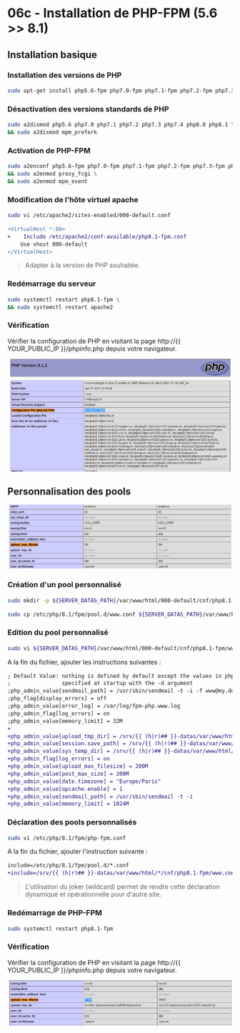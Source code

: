 # 06c - Installation de PHP-FPM (5.6 >> 8.1)

## Installation basique

### Installation des versions de PHP 

```bash
sudo apt-get install php5.6-fpm php7.0-fpm php7.1-fpm php7.2-fpm php7.3-fpm php7.4-fpm php8.0-fpm php8.1-fpm
```

### Désactivation des versions standards de PHP

```bash
sudo a2dismod php5.6 php7.0 php7.1 php7.2 php7.3 php7.4 php8.0 php8.1 \
&& sudo a2dismod mpm_prefork
```

### Activation de PHP-FPM 

```bash
sudo a2enconf php5.6-fpm php7.0-fpm php7.1-fpm php7.2-fpm php7.3-fpm php7.4-fpm php8.0-fpm php8.1-fpm \
&& sudo a2enmod proxy_fcgi \
&& sudo a2enmod mpm_event
```

### Modification de l'hôte virtuel apache

```bash
sudo vi /etc/apache2/sites-enabled/000-default.conf  
``` 

```diff
<VirtualHost *:80> 
+    Include /etc/apache2/conf-available/php8.1-fpm.conf 
    Use vhost 000-default 
</VirtualHost>
``` 

> Adapter à la version de PHP souhaitée.

### Redémarrage du serveur

```bash
sudo systemctl restart php8.1-fpm \
&& sudo systemctl restart apache2
```

### Vérification

Vérifier la configuration de PHP en visitant la page http://{{ YOUR_PUBLIC_IP }}/phpinfo.php depuis votre navigateur.

![Php info](../resources/screenshot/06-phpfpm-phpinfo.png)

## Personnalisation des pools

![Php info](../resources/screenshot/06-phpfpm-upload_max_filesize.png)

### Création d'un pool personnalisé

```bash
sudo mkdir -p ${SERVER_DATAS_PATH}/var/www/html/000-default/cnf/php8.1-fpm
```

```bash
sudo cp /etc/php/8.1/fpm/pool.d/www.conf ${SERVER_DATAS_PATH}/var/www/html/000-default/cnf/php8.1-fpm/www.conf
```

### Edition du pool personnalisé

```bash
sudo vi ${SERVER_DATAS_PATH}/var/www/html/000-default/cnf/php8.1-fpm/www.conf
``` 

A la fin du fichier, ajouter les instructions suivantes :

```diff
; Default Value: nothing is defined by default except the values in php.ini and
;                specified at startup with the -d argument
;php_admin_value[sendmail_path] = /usr/sbin/sendmail -t -i -f www@my.domain.com
;php_flag[display_errors] = off
;php_admin_value[error_log] = /var/log/fpm-php.www.log
;php_admin_flag[log_errors] = on
;php_admin_value[memory_limit] = 32M
+
+php_admin_value[upload_tmp_dir] = /srv/{{ (h|r)## }}-datas/var/www/html/000-default/tmp
+php_admin_value[session.save_path] = /srv/{{ (h|r)## }}-datas/var/www/html/000-default/tmp
+php_admin_value[sys_temp_dir] = /srv/{{ (h|r)## }}-datas/var/www/html/000-default/tmp
+php_admin_flag[log_errors] = on
+php_admin_value[upload_max_filesize] = 200M
+php_admin_value[post_max_size] = 200M
+php_admin_value[date.timezone] = "Europe/Paris"
+php_admin_value[opcache.enable] = 1
+php_admin_value[sendmail_path] = /usr/sbin/sendmail -t -i
+php_admin_value[memory_limit] = 1024M
```

### Déclaration des pools personnalisés

```bash
sudo vi /etc/php/8.1/fpm/php-fpm.conf
```

A la fin du fichier, ajouter l'instruction suivante :

```diff
include=/etc/php/8.1/fpm/pool.d/*.conf
+include=/srv/{{ (h|r)## }}-datas/var/www/html/*/cnf/php8.1-fpm/www.conf
```

> L'utilisation du joker (wildcard) permet de rendre cette déclaration dynamique et opérationnelle pour d'autre site. 

### Redémarrage de PHP-FPM

```bash
sudo systemctl restart php8.1-fpm
```

### Vérification

Vérifier la configuration de PHP en visitant la page http://{{ YOUR_PUBLIC_IP }}/phpinfo.php depuis votre navigateur.

![Php info](../resources/screenshot/06-phpfpm-upload_max_filesize-custom.png)